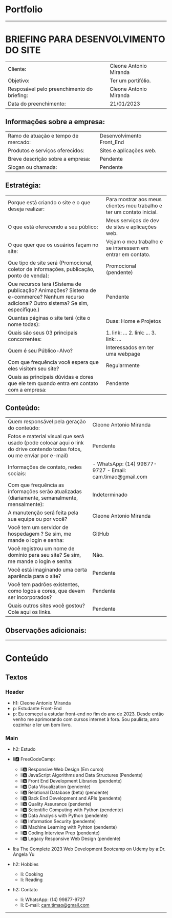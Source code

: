 # Portfolio

---

# BRIEFING PARA DESENVOLVIMENTO DO SITE

<table>
    <tr>
        <td>Cliente:</td>
        <td>Cleone Antonio Miranda</td>
    </tr>
    <tr>
        <td>Objetivo:</td>
        <td>Ter um portifólio.</td>
    </tr>
    <tr>
        <td>Resposável pelo preenchimento do briefing:</td>
        <td>Cleone Antonio Miranda</td>
    </tr>
    <tr>
        <td>Data do preenchimento:</td>
        <td>21/01/2023</td>
    </tr>
</table>

## Informações sobre a empresa:

<table>
    <tr>
        <td>Ramo de atuação e tempo de mercado: </td>
        <td>Desenvolvimento Front_End</td>
    </tr>
    <tr>
        <td>Produtos e serviços oferecidos:</td>
        <td>Sites e aplicações web.</td>
    </tr>
    <tr>
        <td>Breve descrição sobre a empresa:</td>
        <td>Pendente</td>
    </tr>
    <tr>
        <td>Slogan ou chamada:</td>
        <td>Pendente</td>
    </tr>
</table>

## Estratégia:

<table>
    <tr>
        <td>Porque está criando o site e o que deseja realizar:</td>
        <td>Para mostrar aos meus clientes meu trabalho e ter um contato inicial.</td>
    </tr>
    <tr>
        <td>O que está oferecendo a seu público:</td>
        <td>Meus serviços de dev de sites e aplicações web.</td>
    </tr>
    <tr>
        <td>O que quer que os usuários façam no site:</td>
        <td>Vejam o meu trabalho e se interessem em entrar em contato.</td>
    </tr>
    <tr>
        <td>Que tipo de site será (Promocional, coletor de informações, publicação, ponto de venda):</td>
        <td>Promocional (pendente)</td>
    </tr>
    <tr>
        <td>Que recursos terá (Sistema de publicação? Animações? Sistema de e-commerce? Nenhum recurso adicional? Outro sistema? Se sim, especifique.)</td>
        <td>Pendente</td>
    </tr>
     <tr>
        <td>Quantas páginas o site terá (cite o nome todas):</td>
        <td>Duas: Home e Projetos</td>
    </tr>
    <tr>
        <td>Quais são seus 03 principais concorrentes:</td>
        <td>
            1. link: ...
            2. link: ...
            3. link: ...
        </td>
    </tr>
    <tr>
        <td>Quem é seu Público-Alvo?</td>
        <td>Interessados em ter uma webpage</td>        
    </tr>
    <tr>
        <td>Com que frequência você espera que eles visitem seu site?</td>
        <td>Regularmente</td>        
    </tr>
    <tr>
        <td>Quais as principais dúvidas e dores que ele tem quando entra em contato com a empresa:</td>
        <td>Pendente</td>        
    </tr>
</table>

## Conteúdo:

<table>
    <tr>
        <td>Quem responsável pela geração do conteúdo:</td>
        <td>Cleone Antonio Miranda</td>
    </tr>
    <tr>
        <td>Fotos e material visual que será usado (pode colocar aqui o link do drive contendo todas fotos, ou me enviar por e-mail)</td>
        <td>Pendente</td>
    </tr>
    <tr>
        <td>Informações de contato, redes sociais:</td>
        <td> 
            - WhatsApp: (14) 99877-9727
            - Email: cam.timao@gmail.com
        </td>
    </tr>
    <tr>
        <td>Com que frequência as informações serão atualizadas (diariamente, semanalmente, mensalmente):</td>
        <td>Indeterminado</td>
    </tr>
    <tr>
        <td>A manutenção será feita pela sua equipe ou por você?</td>
        <td>Cleone Antonio Miranda</td>
    </tr>
     <tr>
        <td>Você tem um servidor de hospedagem ? Se sim, me mande o login e senha:</td>
        <td>GitHub</td>
    </tr>
    <tr>
        <td>Você registrou um nome de domínio para seu site? Se sim, me mande o login e senha:</td>
        <td>Não.</td>
    </tr>
    <tr>
        <td>Você está imaginando uma certa aparência para o site?</td>
        <td>Pendente</td>        
    </tr>
    <tr>
        <td>Você tem padrões existentes, como logos e cores, que devem ser incorporados?</td>
        <td>Pendente</td>        
    </tr>
    <tr>
        <td>Quais outros sites você gostou? Cole aqui os links.</td>
        <td>Pendente</td>        
    </tr>
</table>

## Observações adicionais:

---

# Conteúdo

## Textos

### Header

- h1: Cleone Antonio Miranda
- p: Estudante Front-End
- p: Eu começei a estudar front-end no fim do ano de 2023. Desde então venho me aprimorando com cursos internet à fora. Sou paulista, amo cozinhar e ler um bom livro.

### Main

- h2: Estudo
- li:a: FreeCodeCamp:
    - li:a: Responsive Web Design (Em curso)
    - li:a: JavaScript Algorithms and Data Structures (Pendente)
    - li:a: Front End Development Libraries (pendente)
    - li:a: Data Visualization (pendente)
    - li:a: Relational Database (beta) (pendente)
    - li:a: Back End Development and APIs (pendente)
    - li:a: Quality Assurance (pendente)
    - li:a: Scientific Computing with Python (pendente)
    - li:a: Data Analysis with Python (pendente)
    - li:a: Information Security (pendente)
    - li:a: Machine Learning with Pyhton (pendente)
    - li:a: Coding Interview Prep (pendente)
    - li:a: Legacy Responsive Web Design (pendente)
- li:a The Complete 2023 Web Development Bootcamp on Udemy by a:Dr. Angela Yu

- h2: Hobbies
    - li: Cooking
    - li: Reading

- h2: Contato
    - li: WhatsApp: (14) 99877-9727
    - li: E-mail: cam.timao@gmail.com

---

